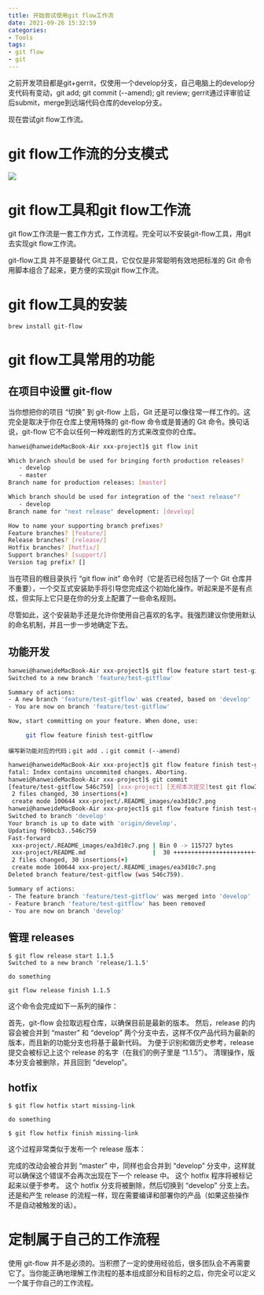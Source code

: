 ```yaml
---
title: 开始尝试使用git flow工作流
date: 2021-09-26 15:32:59
categories:
- Tools
tags:
- git flow
- git
---
```


之前开发项目都是git+gerrit，仅使用一个develop分支，自己电脑上的develop分支代码有变动，git add; git commit (--amend); git review; gerrit通过评审验证后submit，merge到远端代码仓库的develop分支。

现在尝试git flow工作流。

# git flow工作流的分支模式

![](/images/git-flow/1.png)

# git flow工具和git flow工作流

git flow工作流是一套工作方式，工作流程。完全可以不安装git-flow工具，用git去实现git flow工作流。

git-flow工具 并不是要替代 Git工具，它仅仅是非常聪明有效地把标准的 Git 命令用脚本组合了起来，更方便的实现git flow工作流。

# git flow工具的安装

	brew install git-flow

# git flow工具常用的功能

## 在项目中设置 git-flow

当你想把你的项目 “切换” 到 git-flow 上后，Git 还是可以像往常一样工作的。这完全是取决于你在仓库上使用特殊的 git-flow 命令或是普通的 Git 命令。换句话说，git-flow 它不会以任何一种戏剧性的方式来改变你的仓库。

```bash
hanwei@hanweideMacBook-Air xxx-project]$ git flow init

Which branch should be used for bringing forth production releases?
   - develop
   - master
Branch name for production releases: [master] 

Which branch should be used for integration of the "next release"?
   - develop
Branch name for "next release" development: [develop] 

How to name your supporting branch prefixes?
Feature branches? [feature/] 
Release branches? [release/] 
Hotfix branches? [hotfix/] 
Support branches? [support/] 
Version tag prefix? [] 
```

当在项目的根目录执行 “git flow init” 命令时（它是否已经包括了一个 Git 仓库并不重要），一个交互式安装助手将引导您完成这个初始化操作。听起来是不是有点炫，但实际上它只是在你的分支上配置了一些命名规则。

尽管如此，这个安装助手还是允许你使用自己喜欢的名字。我强烈建议你使用默认的命名机制，并且一步一步地确定下去。

## 功能开发

```bash
hanwei@hanweideMacBook-Air xxx-project]$ git flow feature start test-gitflow
Switched to a new branch 'feature/test-gitflow'

Summary of actions:
- A new branch 'feature/test-gitflow' was created, based on 'develop'
- You are now on branch 'feature/test-gitflow'

Now, start committing on your feature. When done, use:

     git flow feature finish test-gitflow

```

`编写新功能对应的代码；git add .；git commit (--amend)`

```bash
hanwei@hanweideMacBook-Air xxx-project]$ git flow feature finish test-gitflow
fatal: Index contains uncommited changes. Aborting.
hanwei@hanweideMacBook-Air xxx-project]$ git commit
[feature/test-gitflow 546c759] [xxx-project] [无视本次提交]test git flow工作流
 2 files changed, 30 insertions(+)
 create mode 100644 xxx-project/.README_images/ea3d10c7.png
hanwei@hanweideMacBook-Air xxx-project]$ git flow feature finish test-gitflow
Switched to branch 'develop'
Your branch is up to date with 'origin/develop'.
Updating f90bcb3..546c759
Fast-forward
 xxx-project/.README_images/ea3d10c7.png | Bin 0 -> 115727 bytes
 xxx-project/README.md                   |  30 ++++++++++++++++++++++++++++++
 2 files changed, 30 insertions(+)
 create mode 100644 xxx-project/.README_images/ea3d10c7.png
Deleted branch feature/test-gitflow (was 546c759).

Summary of actions:
- The feature branch 'feature/test-gitflow' was merged into 'develop'
- Feature branch 'feature/test-gitflow' has been removed
- You are now on branch 'develop'
```

## 管理 releases

	$ git flow release start 1.1.5
	Switched to a new branch 'release/1.1.5'

`do something`

	git flow release finish 1.1.5

这个命令会完成如下一系列的操作：

首先，git-flow 会拉取远程仓库，以确保目前是最新的版本。
然后，release 的内容会被合并到 “master” 和 “develop” 两个分支中去，这样不仅产品代码为最新的版本，而且新的功能分支也将基于最新代码。
为便于识别和做历史参考，release 提交会被标记上这个 release 的名字（在我们的例子里是 “1.1.5”）。
清理操作，版本分支会被删除，并且回到 “develop”。

## hotfix

	$ git flow hotfix start missing-link

`do something`

	$ git flow hotfix finish missing-link

这个过程非常类似于发布一个 release 版本：

完成的改动会被合并到 “master” 中，同样也会合并到 “develop” 分支中，这样就可以确保这个错误不会再次出现在下一个 release 中。
这个 hotfix 程序将被标记起来以便于参考。
这个 hotfix 分支将被删除，然后切换到 “develop” 分支上去。
还是和产生 release 的流程一样，现在需要编译和部署你的产品（如果这些操作不是自动被触发的话）。

# 定制属于自己的工作流程

使用 git-flow 并不是必须的。当积攒了一定的使用经验后，很多团队会不再需要它了。当你能正确地理解工作流程的基本组成部分和目标的之后，你完全可以定义一个属于你自己的工作流程。
